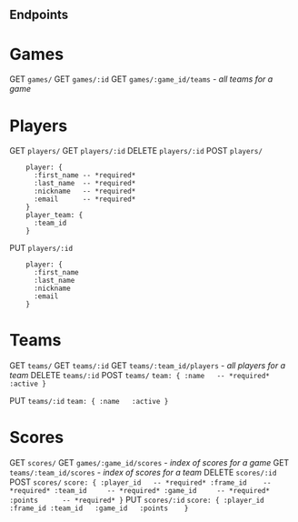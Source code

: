 ## Endpoints

# Games

  GET  `games/`
  GET  `games/:id`
  GET  `games/:game_id/teams`  - *all teams for a game*

# Players

  GET  `players/`
  GET  `players/:id`
  DELETE `players/:id`
  POST `players/`
  ```
      player: {
        :first_name -- *required*
        :last_name  -- *required*
        :nickname   -- *required*
        :email      -- *required*
      }
      player_team: {
        :team_id
      }
  ```

  PUT `players/:id`
  ```
      player: {
        :first_name
        :last_name
        :nickname  
        :email     
      }
  ```

# Teams

  GET  `teams/`
  GET  `teams/:id`
  GET  `teams/:team_id/players`  - *all players for a team*
  DELETE `teams/:id`
  POST `teams/`
    ```
      team: {
        :name   -- *required*
        :active
      }
    ```

  PUT `teams/:id`
    ```
      team: {
        :name  
        :active
      }
    ```

# Scores

  GET  `scores/`
  GET  `games/:game_id/scores` - *index of scores for a game*
  GET  `teams/:team_id/scores` - *index of scores for a team*
  DELETE `scores/:id`
  POST `scores/`
    ```
      score: {
        :player_id   -- *required*
        :frame_id    -- *required*
        :team_id     -- *required*
        :game_id     -- *required*
        :points      -- *required*
      }
    ```
  PUT `scores/:id`
    ```
      score: {
        :player_id
        :frame_id
        :team_id  
        :game_id  
        :points   
      }
    ```
